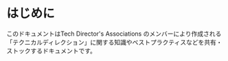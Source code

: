 # はじめに

このドキュメントはTech Director's Associations のメンバーにより作成される「テクニカルディレクション」に関する知識やベストプラクティスなどを共有・ストックするドキュメントです。





